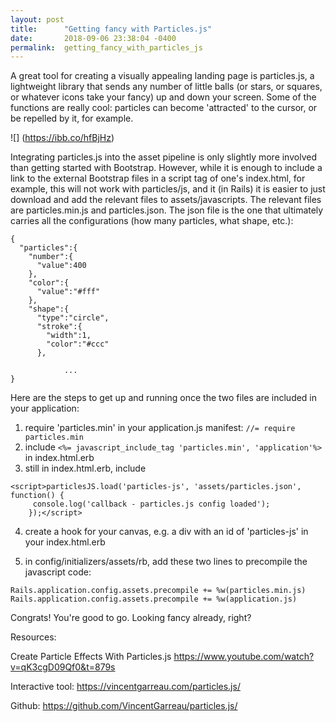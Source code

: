 ```yaml
---
layout: post
title:      "Getting fancy with Particles.js"
date:       2018-09-06 23:38:04 -0400
permalink:  getting_fancy_with_particles_js
---
```



A great tool for creating a visually appealing landing page is particles.js, a lightweight library that sends any number of little balls (or stars, or squares, or whatever icons take your fancy) up and down your screen. Some of the functions are really cool: particles can become 'attracted' to the cursor, or be repelled by it, for example. 

![] (https://ibb.co/hfBjHz)

Integrating particles.js into the asset pipeline is only slightly more involved than getting started with Bootstrap. However, while it is enough to include a link to the external Bootstrap files in a script tag of one's index.html, for example, this will not work with particles/js, and it (in Rails) it is easier to just download and add the relevant files to assets/javascripts. The relevant files are particles.min.js and particles.json. The json file is the one that ultimately carries all the configurations (how many particles, what shape, etc.):

```
{
  "particles":{
    "number":{
      "value":400
    },
    "color":{
      "value":"#fff"
    },
    "shape":{
      "type":"circle",
      "stroke":{
        "width":1,
        "color":"#ccc"
      },
			
			...
}
```

Here are the steps to get up and running once the two files are included in your application:
1. require 'particles.min' in your application.js manifest: `//= require particles.min`
2. include `<%= javascript_include_tag 'particles.min', 'application'%>` in index.html.erb
3. still in index.html.erb, include 
```
<script>particlesJS.load('particles-js', 'assets/particles.json', function() {
     console.log('callback - particles.js config loaded');
    });</script>
``` 
4. create a hook for your canvas, e.g. a div with an id of 'particles-js' in your index.html.erb

5. in config/initializers/assets/rb, add these two lines to precompile the javascript code: 
```
Rails.application.config.assets.precompile += %w(particles.min.js)
Rails.application.config.assets.precompile += %w(application.js)
```

Congrats! You're good to go. Looking fancy already, right?

Resources:

Create Particle Effects With Particles.js
https://www.youtube.com/watch?v=qK3cgD09Qf0&t=879s

Interactive tool:
https://vincentgarreau.com/particles.js/

Github:
https://github.com/VincentGarreau/particles.js/




